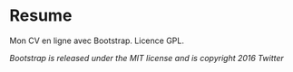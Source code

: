 # Resume
Mon CV en ligne avec Bootstrap.
Licence GPL.

*Bootstrap is released under the MIT license and is copyright 2016 Twitter*
